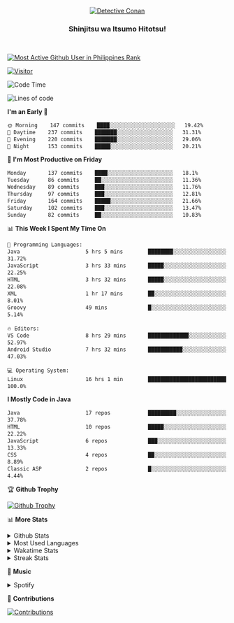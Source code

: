 <p align="center">
<a href="https://mrepol742.github.io">
  <img alt="Detective Conan" src="https://tenor.com/view/detective-detective-conan-anime-eyeglasses-gif-16507322.gif" /> 
  </a> 
  <h3 align="center">Shinjitsu wa Itsumo Hitotsu!</h3>
</p>
<br>

 
[![Most Active Github User in Philippines Rank](https://enibdhv97zm33sz.m.pipedream.net)](https://mrepol742.github.io)

[![Visitor](https://visitor-badge.glitch.me/badge?page_id=mrepol742)](https:/mrepol742.github.io)

[comment]: <> (This is a automated generated Data from github action workflow)
[comment]: <> (Updated Daily at 6:13 PM)
[comment]: <> (START OF GENERATED DATA)

<!--START_SECTION:waka-->
![Code Time](http://img.shields.io/badge/Code%20Time-321%20hrs%2033%20mins-blue)

![Lines of code](https://img.shields.io/badge/From%20Hello%20World%20I%27ve%20Written-175%20Thousand%20lines%20of%20code-blue)

**I'm an Early 🐤** 

```text
🌞 Morning    147 commits    ████░░░░░░░░░░░░░░░░░░░░░   19.42% 
🌆 Daytime    237 commits    ███████░░░░░░░░░░░░░░░░░░   31.31% 
🌃 Evening    220 commits    ███████░░░░░░░░░░░░░░░░░░   29.06% 
🌙 Night      153 commits    █████░░░░░░░░░░░░░░░░░░░░   20.21%

```
📅 **I'm Most Productive on Friday** 

```text
Monday       137 commits    ████░░░░░░░░░░░░░░░░░░░░░   18.1% 
Tuesday      86 commits     ██░░░░░░░░░░░░░░░░░░░░░░░   11.36% 
Wednesday    89 commits     ███░░░░░░░░░░░░░░░░░░░░░░   11.76% 
Thursday     97 commits     ███░░░░░░░░░░░░░░░░░░░░░░   12.81% 
Friday       164 commits    █████░░░░░░░░░░░░░░░░░░░░   21.66% 
Saturday     102 commits    ███░░░░░░░░░░░░░░░░░░░░░░   13.47% 
Sunday       82 commits     ██░░░░░░░░░░░░░░░░░░░░░░░   10.83%

```


📊 **This Week I Spent My Time On** 

```text
💬 Programming Languages: 
Java                     5 hrs 5 mins        ████████░░░░░░░░░░░░░░░░░   31.72% 
JavaScript               3 hrs 33 mins       █████░░░░░░░░░░░░░░░░░░░░   22.25% 
HTML                     3 hrs 32 mins       █████░░░░░░░░░░░░░░░░░░░░   22.08% 
XML                      1 hr 17 mins        ██░░░░░░░░░░░░░░░░░░░░░░░   8.01% 
Groovy                   49 mins             █░░░░░░░░░░░░░░░░░░░░░░░░   5.14%

🔥 Editors: 
VS Code                  8 hrs 29 mins       █████████████░░░░░░░░░░░░   52.97% 
Android Studio           7 hrs 32 mins       ███████████░░░░░░░░░░░░░░   47.03%

💻 Operating System: 
Linux                    16 hrs 1 min        █████████████████████████   100.0%

```

**I Mostly Code in Java** 

```text
Java                     17 repos            █████████░░░░░░░░░░░░░░░░   37.78% 
HTML                     10 repos            █████░░░░░░░░░░░░░░░░░░░░   22.22% 
JavaScript               6 repos             ███░░░░░░░░░░░░░░░░░░░░░░   13.33% 
CSS                      4 repos             ██░░░░░░░░░░░░░░░░░░░░░░░   8.89% 
Classic ASP              2 repos             █░░░░░░░░░░░░░░░░░░░░░░░░   4.44%

```



<!--END_SECTION:waka-->

[comment]: <> (END OF GENERATED DATA)

<p>

🏆 **Github Trophy**
  
<a href="https://mrepol742.github.io">
<img alt="Github Trophy" src="https://github-profile-trophy.vercel.app/?username=mrepol742&theme=gruvbox">
</a>
</p>

<p>

📊 **More Stats**
  
<details>
  <summary>Github Stats</summary>
  <br>
  <a href="https://mrepol742.github.io">
  <img alt="Github Stats" src="https://github-readme-stats.vercel.app/api?username=mrepol742&show_icons=true&include_all_commits=true&&count_private=true&theme=gruvbox">
</a>
  <br>
    <a href="https://mrepol742.github.io">
  <img alt="Github Stats" src="https://github.com/mrepol742/github-stats/blob/master/generated/overview.svg">
</a>
    <br>
    <a href="https://mrepol742.github.io">
  <img alt="Github Stats" src="https://github.com/mrepol742/github-stats/blob/master/generated/languages.svg">
</a>
</details> 
<details>
  <summary>Most Used Languages</summary>
  <br>
 <a href="https://mrepol742.github.io">
<img alt="Most Used Languages" src="https://github-readme-stats.vercel.app/api/top-langs/?username=mrepol742&layout=compact&include_all_commits=true&&count_private=true&langs_count=20&theme=gruvbox">
</a>
</details>

<details>
  <summary>Wakatime Stats</summary>
  <br>
<a href="https://mrepol742.github.io">
<img alt="Wakatime Stats" src="https://github-readme-stats.vercel.app/api/wakatime?username=mrepol742&layout=compact">
</a>
</details>

<details>
  <summary>Streak Stats</summary>
  <br>
<a href="https://mrepol742.github.io">
<img alt="Streak Stats" src="https://mrepol742-streak-stats.herokuapp.com/?user=mrepol742&theme=gruvbox">
</a>
</p>
</details>

<p>

  🎵 **Music**
  
  <details>
  <summary>Spotify</summary>
  <br>
<a href="https://mrepol742.github.io">
<img alt="Spotify" src="https://spotify-recently-played-readme.vercel.app/api?user=7xx9e7hwq1qyown0m4ut78pcz&count=10&unique=true">
</a>
</p>
</details>

<p>

📜 **Contributions**
  
<a href="https://mrepol742.github.io">
<img alt="Contributions" src="https://mrepol742-activity-graph.herokuapp.com/graph?username=mrepol742&theme=github&hide_border=true">
</a>
</p>
